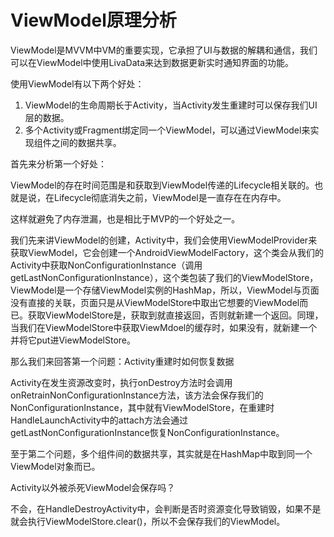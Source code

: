 # ViewModel原理分析

ViewModel是MVVM中VM的重要实现，它承担了UI与数据的解耦和通信，我们可以在ViewModel中使用LivaData来达到数据更新实时通知界面的功能。

使用ViewModel有以下两个好处：

1. ViewModel的生命周期长于Activity，当Activity发生重建时可以保存我们UI层的数据。
2. 多个Activity或Fragment绑定同一个ViewModel，可以通过ViewModel来实现组件之间的数据共享。

首先来分析第一个好处：

ViewModel的存在时间范围是和获取到ViewModel传递的Lifecycle相关联的。也就是说，在Lifecycle彻底消失之前，ViewModel是一直存在在内存中。

这样就避免了内存泄漏，也是相比于MVP的一个好处之一。

我们先来讲ViewModel的创建，Activity中，我们会使用ViewModelProvider来获取ViewModel，它会创建一个AndroidViewModelFactory，这个类会从我们的Activity中获取NonConfigurationInstance（调用getLastNonConfigurationInstance），这个类包装了我们的ViewModelStore，ViewModel是一个存储ViewModel实例的HashMap，所以，ViewModel与页面没有直接的关联，页面只是从ViewModelStore中取出它想要的ViewModel而已。获取ViewModelStore是，获取到就直接返回，否则就新建一个返回。同理，当我们在ViewModelStore中获取ViewMdoel的缓存时，如果没有，就新建一个并将它put进ViewModelStore。

那么我们来回答第一个问题：Activity重建时如何恢复数据

Activity在发生资源改变时，执行onDestroy方法时会调用onRetrainNonConfigurationInstance方法，该方法会保存我们的NonConfigurationInstance，其中就有ViewModelStore，在重建时HandleLaunchActivity中的attach方法会通过getLastNonConfigurationInstance恢复NonConfigurationInstance。

至于第二个问题，多个组件间的数据共享，其实就是在HashMap中取到同一个ViewModel对象而已。

Activity以外被杀死ViewModel会保存吗？

不会，在HandleDestroyActivity中，会判断是否时资源变化导致销毁，如果不是就会执行ViewModelStore.clear()，所以不会保存我们的ViewModel。

